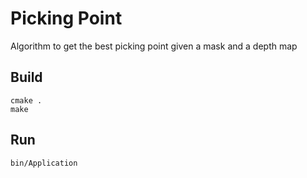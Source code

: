 # Picking Point
Algorithm to get the best picking point given a mask and a depth map 

## Build
`cmake .`  
`make`  

## Run
`bin/Application`  